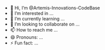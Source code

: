 - 👋 Hi, I’m @Artemis-Innovations-CodeBase
- 👀 I’m interested in ...
- 🌱 I’m currently learning ...
- 💞️ I’m looking to collaborate on ...
- 📫 How to reach me ...
- 😄 Pronouns: ...
- ⚡ Fun fact: ...

<!---
Artemis-Innovations-CodeBase/Artemis-Innovations-CodeBase is a ✨ special ✨ repository because its `README.md` (this file) appears on your GitHub profile.
You can click the Preview link to take a look at your changes.
--->
